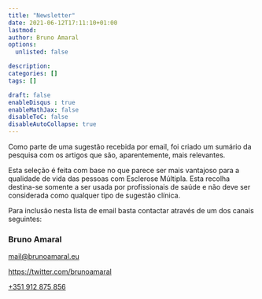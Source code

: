 ```yaml
---
title: "Newsletter"
date: 2021-06-12T17:11:10+01:00
lastmod: 
author: Bruno Amaral
options:
  unlisted: false

description: 
categories: []
tags: []

draft: false
enableDisqus : true
enableMathJax: false
disableToC: false
disableAutoCollapse: true
---
```


Como parte de uma sugestão recebida por email, foi criado um sumário da pesquisa com os artigos que são, aparentemente, mais relevantes.

Esta seleção é feita com base no que parece ser mais vantajoso para a qualidade de vida das pessoas com Esclerose Múltipla. Esta recolha destina-se somente a ser usada por profissionais de saúde e não deve ser considerada como qualquer tipo de sugestão clínica.


Para inclusão nesta lista de email basta contactar através de um dos canais seguintes:

### Bruno Amaral

mail@brunoamaral.eu

https://twitter.com/brunoamaral

[+351 912 875 856](tel:+351912875856)
